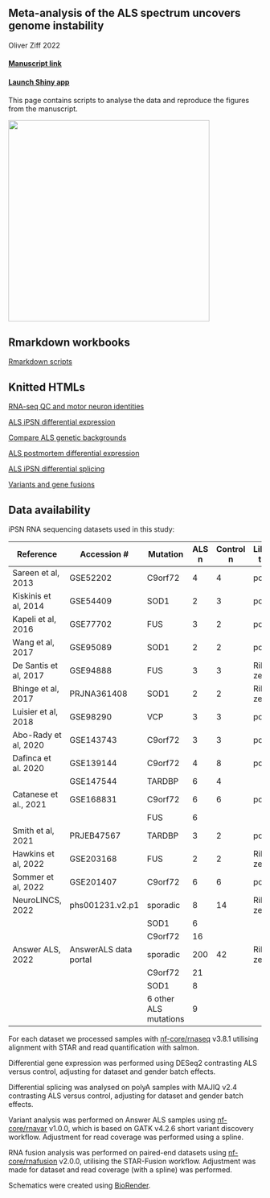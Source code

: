 ## Meta-analysis of the ALS spectrum uncovers genome instability

Oliver Ziff 2022

#### [Manuscript link](https://www.medrxiv.org/)

#### [Launch Shiny app](https://oliverziff.shinyapps.io/ipsn_als_meta/)

This page contains scripts to analyse the data and reproduce the figures from the manuscript.

<img src="https://github.com/ojziff/ipsn_als_meta/blob/main/figures/ipsn_meta_pipeline.png" height="400">

## Rmarkdown workbooks

[Rmarkdown scripts](https://github.com/ojziff/ipsn_als_meta/blob/main/scripts/)

## Knitted HTMLs

[RNA-seq QC and motor neuron identities](https://ojziff.github.io/ipsn_als_meta/html/qc_identities.html) 

[ALS iPSN differential expression](https://ojziff.github.io/ipsn_als_meta/html/pan_als_expression.html) 

[Compare ALS genetic backgrounds](https://ojziff.github.io/ipsn_als_meta/html/compare_als_subgroups.html) 

[ALS postmortem differential expression](https://ojziff.github.io/ipsn_als_meta/html/postmortem_spinal_cord.html) 

[ALS iPSN differential splicing](https://ojziff.github.io/ipsn_als_meta/html/pan_als_splicing.html)

[Variants and gene fusions](https://ojziff.github.io/ipsn_als_meta/html/variants_fusions.html)

## Data availability

iPSN RNA sequencing datasets used in this study:

| Reference             | Accession #           | Mutation              | ALS n | Control n | Library type | Paper URL                                    |
|-----------------------|-----------------------|-----------------------|-------|-----------|--------------|----------------------------------------------|
| Sareen et al, 2013    | GSE52202              | C9orf72               |     4 |         4 | polyA        | https://www.ncbi.nlm.nih.gov/pubmed/24154603 |
| Kiskinis et al, 2014  | GSE54409              | SOD1                  |     2 |         3 | polyA        | https://www.ncbi.nlm.nih.gov/pubmed/24704492 |
| Kapeli et al, 2016    | GSE77702              | FUS                   |     3 |         2 | polyA        | https://www.ncbi.nlm.nih.gov/pubmed/27378374 |
| Wang et al, 2017      | GSE95089              | SOD1                  |     2 |         2 | polyA        | https://pubmed.ncbi.nlm.nih.gov/28401346/    |
| De Santis et al, 2017 | GSE94888              | FUS                   |     3 |         3 | Ribo-zero    | https://www.ncbi.nlm.nih.gov/pubmed/28988989 |
| Bhinge et al, 2017    | PRJNA361408           | SOD1                  |     2 |         2 | Ribo-zero    | https://pubmed.ncbi.nlm.nih.gov/28366453/    |
| Luisier et al, 2018   | GSE98290              | VCP                   |     3 |         3 | polyA        | https://pubmed.ncbi.nlm.nih.gov/29789581/    |
| Abo-Rady et al, 2020  | GSE143743             | C9orf72               |     3 |         3 | polyA        | https://pubmed.ncbi.nlm.nih.gov/32084385/    |
| Dafinca et al. 2020   | GSE139144             | C9orf72               |     4 |         8 | polyA        | https://pubmed.ncbi.nlm.nih.gov/32330447/    |
|                       | GSE147544             | TARDBP                |     6 |         4 |              |                                              |
| Catanese et al., 2021 | GSE168831             | C9orf72               |     6 |         6 | polyA        | https://pubmed.ncbi.nlm.nih.gov/34125498/    |
|                       |                       | FUS                   |     6 |           |              |                                              |
| Smith et al, 2021     | PRJEB47567            | TARDBP                |     3 |         2 | polyA        | https://pubmed.ncbi.nlm.nih.gov/34660586/    |
| Hawkins et al, 2022   | GSE203168             | FUS                   |     2 |         2 | Ribo-zero    | in press                                     |
| Sommer et al, 2022    | GSE201407             | C9orf72               |     6 |         6 | polyA        | in press                                     |
| NeuroLINCS, 2022      | phs001231.v2.p1       | sporadic              |     8 |        14 | Ribo-zero    | https://pubmed.ncbi.nlm.nih.gov/34746695/    |
|                       |                       | SOD1                  |     6 |           |              |                                              |
|                       |                       | C9orf72               |    16 |           |              |                                              |
| Answer ALS, 2022      | AnswerALS data portal | sporadic              |   200 |        42 | Ribo-zero    | https://pubmed.ncbi.nlm.nih.gov/35115730/    |
|                       |                       | C9orf72               |    21 |           |              |                                              |
|                       |                       | SOD1                  |     8 |           |              |                                              |
|                       |                       | 6 other ALS mutations |     9 |           |              |                                              |

For each dataset we processed samples with [nf-core/rnaseq](https://nf-co.re/rnaseq) v3.8.1 utilising alignment with STAR and read quantification with salmon. 

Differential gene expression was performed using DESeq2 contrasting ALS versus control, adjusting for dataset and gender batch effects. 

Differential splicing was analysed on polyA samples with MAJIQ v2.4 contrasting ALS versus control, adjusting for dataset and gender batch effects. 

Variant analysis was performed on Answer ALS samples using [nf-core/rnavar](https://nf-co.re/rnavar) v1.0.0, which is based on GATK v4.2.6 short variant discovery workflow. Adjustment for read coverage was performed using a spline.

RNA fusion analysis was performed on paired-end datasets using [nf-core/rnafusion](https://nf-co.re/rnafusion) v2.0.0, utilising the STAR-Fusion workflow. Adjustment was made for dataset and read coverage (with a spline) was performed.

Schematics were created using [BioRender](https://biorender.com/).


